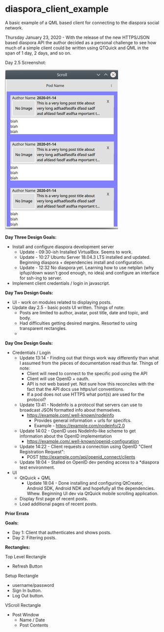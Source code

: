 # diaspora_client_example
A basic example of a QML based client for connecting to the diaspora social network.

Thursday January 23, 2020 - With the release of the new HTTPS/JSON based diaspora API the author decided as a personal challenge to see how much of a simple client could be written using QTQuick and QML in the span of 1 day, 2 days, and so on.

Day 2.5 Screenshot:

<img src="diapsora_client_example.jpg" alt="image of diaspora client example ui." height="521" width="369"/>


**Day Three Design Goals:**
 * Install and configure diaspora development server
   * Update - 09:30-ish Installed VirtualBox. Seems to work.
   * Update - 10:27 Ubuntu Server 18.04.3 LTS installed and updated. Beginning diaspora + dependencies install and configuration.
   * Update - 12:32 No diaspora yet. Learning how to use netplan (why ipfup/down wasn't good enough, no idea) and configure an interface for ssh-ing to server.
 * Implement client credentials / login in javascript.


**Day Two Design Goals:**
 * UI - work on modules related to displaying posts.
 * Update day 2.5 - basic posts UI written. Things of note:
   * Posts are limited to author, avatar, post title, date and topic, and body.
   * Had difficulties getting desired margins. Resorted to using transparent rectangles.
   * 

**Day One Design Goals:**

* Credentials / Login
  * Update 13:14 - Finding out that things work way differently than what I assumed from the pieces of documentation read thus far. Things of note:
    * Client will need to connect to the specific pod using the API
    * Client will use OpenID + oauth.
    * API is not web based yet. Not sure how this reconciles with the fact that the API docs use https/url conventions.
    * If a pod does not use HTTPS what port(s) are used for the protocol?
  * Update 13:41 - NodeInfo is a protocol that servers can use to broadcast JSON formatted info about themselves.
    * https://example.com/.well-known/nodeinfo
      * Provides general information + urls for specifcs.
      * Example - https://example.com/nodeinfo/2.0
  * Update 14:02 - OpenID uses NodeInfo-like scheme to get information about the OpenID implementation
    * https://example.com/.well-known/openid-configuration
  * Update 14:22 - Client requests a connection using OpenID "Client Registration Request":
    * POST http://example.com/api/openid_connect/clients
  * Update 18:04 - Stalled on OpenID dev pending access to a *diaspora test environment.
* UI
  * QtQuick + QML
    * Update 18:04 - Done installing and configuring QtCreator, Android SDK, Android NDK and hopefully all the dependencies. Whew. Beginning UI dev via QtQuick mobile scrolling application.
  * Display first page of recent posts.
  * Load additional pages of recent posts.


**Prior Errata**

**Goals:**

* Day 1: Client that authenticates and shows posts.
* Day 2: Filtering posts.

**Rectangles:**

Top Level Rectangle
 * Refresh Button

Setup Rectangle
 * username/password
 * Sign In button.
 * Log Out button.
 
VScroll Rectangle
 * Post Window
   * Name / Date
   * Post Contents
   
